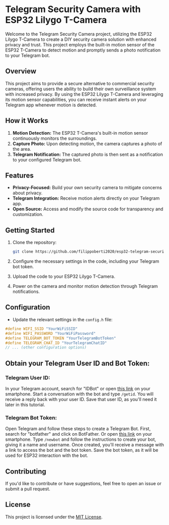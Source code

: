 # Telegram Security Camera with ESP32 Lilygo T-Camera

Welcome to the Telegram Security Camera project, utilizing the ESP32 Lilygo T-Camera to create a DIY security camera solution with enhanced privacy and trust. This project employs the built-in motion sensor of the ESP32 T-Camera to detect motion and promptly sends a photo notification to your Telegram bot.

## Overview

This project aims to provide a secure alternative to commercial security cameras, offering users the ability to build their own surveillance system with increased privacy. By using the ESP32 Lilygo T-Camera and leveraging its motion sensor capabilities, you can receive instant alerts on your Telegram app whenever motion is detected.

## How it Works

1. **Motion Detection:** The ESP32 T-Camera's built-in motion sensor continuously monitors the surroundings.
2. **Capture Photo:** Upon detecting motion, the camera captures a photo of the area.
3. **Telegram Notification:** The captured photo is then sent as a notification to your configured Telegram bot.

## Features

- **Privacy-Focused:** Build your own security camera to mitigate concerns about privacy.
- **Telegram Integration:** Receive motion alerts directly on your Telegram app.
- **Open Source:** Access and modify the source code for transparency and customization.

## Getting Started

1. Clone the repository:

    ```bash
    git clone https://github.com/filippoberti2020/esp32-telegram-security-camera.git
    ```

2. Configure the necessary settings in the code, including your Telegram bot token.

3. Upload the code to your ESP32 Lilygo T-Camera.

4. Power on the camera and monitor motion detection through Telegram notifications.

## Configuration

- Update the relevant settings in the `config.h` file:

```cpp
#define WIFI_SSID "YourWiFiSSID"
#define WIFI_PASSWORD "YourWiFiPassword"
#define TELEGRAM_BOT_TOKEN "YourTelegramBotToken"
#define TELEGRAM_CHAT_ID "YourTelegramChatID"
// ... (other configuration options)
```

## Obtain your Telegram User ID and Bot Token:

### Telegram User ID:

In your Telegram account, search for "IDBot" or open [this link](https://t.me/myidbot) on your smartphone. Start a conversation with the bot and type `/getid`. You will receive a reply back with your user ID. Save that user ID, as you'll need it later in this tutorial.

### Telegram Bot Token:

Open Telegram and follow these steps to create a Telegram Bot. First, search for "botfather" and click on BotFather. Or open [this link](https://t.me/botfather) on your smartphone. Type `/newbot` and follow the instructions to create your bot, giving it a name and username. Once created, you'll receive a message with a link to access the bot and the bot token. Save the bot token, as it will be used for ESP32 interaction with the bot.


## Contributing

If you'd like to contribute or have suggestions, feel free to open an issue or submit a pull request.

## License

This project is licensed under the [MIT License](LICENSE).
